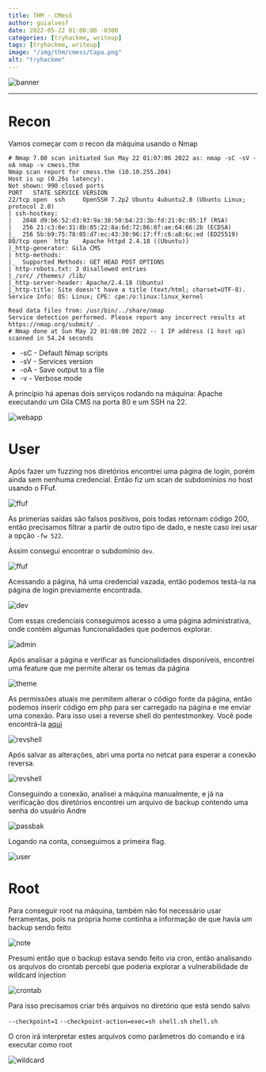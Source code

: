 ```yaml
---
title: THM - CMesS
author: guialvesf
date: 2022-05-22 01:00:00 -0300
categories: [tryhackme, writeup]
tags: [tryhackme, writeup]
image: "/img/thm/cmess/Capa.png"
alt: "tryhackme"
---
```


![banner](/img/thm/cmess/Capa.png)
<hr>

# Recon

Vamos começar com o recon da máquina usando o Nmap

```
# Nmap 7.80 scan initiated Sun May 22 01:07:06 2022 as: nmap -sC -sV -oA nmap -v cmess.thm
Nmap scan report for cmess.thm (10.10.255.204)
Host is up (0.26s latency).
Not shown: 998 closed ports
PORT   STATE SERVICE VERSION
22/tcp open  ssh     OpenSSH 7.2p2 Ubuntu 4ubuntu2.8 (Ubuntu Linux; protocol 2.0)
| ssh-hostkey: 
|   2048 d9:b6:52:d3:93:9a:38:50:b4:23:3b:fd:21:0c:05:1f (RSA)
|   256 21:c3:6e:31:8b:85:22:8a:6d:72:86:8f:ae:64:66:2b (ECDSA)
|_  256 5b:b9:75:78:05:d7:ec:43:30:96:17:ff:c6:a8:6c:ed (ED25519)
80/tcp open  http    Apache httpd 2.4.18 ((Ubuntu))
|_http-generator: Gila CMS
| http-methods: 
|_  Supported Methods: GET HEAD POST OPTIONS
| http-robots.txt: 3 disallowed entries 
|_/src/ /themes/ /lib/
|_http-server-header: Apache/2.4.18 (Ubuntu)
|_http-title: Site doesn't have a title (text/html; charset=UTF-8).
Service Info: OS: Linux; CPE: cpe:/o:linux:linux_kernel

Read data files from: /usr/bin/../share/nmap
Service detection performed. Please report any incorrect results at https://nmap.org/submit/ .
# Nmap done at Sun May 22 01:08:00 2022 -- 1 IP address (1 host up) scanned in 54.24 seconds
```
* -sC - Default Nmap scripts
* -sV - Services version
* -oA - Save output to a file
* -v - Verbose mode

A princípio há apenas dois serviços rodando na máquina: Apache executando um Gila CMS na porta 80 e um SSH na 22.

![webapp](/img/thm/cmess/home.png)

# User

Após fazer um fuzzing nos diretórios encontrei uma página de login, porém ainda sem nenhuma credencial. Então fiz um scan de subdomínios no host usando o FFuf.

![ffuf](/img/thm/cmess/ffuf_subdomain_1.png)

As primerias saídas são falsos positivos, pois todas retornam código 200, então precisamos filtrar a partir de outro tipo de dado, e neste caso irei usar a opção `-fw 522`.

Assim consegui encontrar o subdomínio `dev`.

![ffuf](/img/thm/cmess/ffuf_subdomain_2.png)

Acessando a página, há uma credencial vazada, então podemos testá-la na página de login previamente encontrada.

![dev](/img/thm/cmess/dev.png)

Com essas credenciais conseguimos acesso a uma página administrativa, onde contém algumas funcionalidades que podemos explorar.

![admin](/img/thm/cmess/admin.png)

Após analisar a página e verificar as funcionalidades disponíveis, encontrei uma feature que me permite alterar os temas da página

![theme](/img/thm/cmess/themes.png)

As permissões atuais me permitem alterar o código fonte da página, então podemos inserir código em php para ser carregado na página e me enviar uma conexão. Para isso usei a reverse shell do pentestmonkey. Você pode encontrá-la [aqui](https://github.com/pentestmonkey/php-reverse-shell)

![revshell](/img/thm/cmess/php_revshell.png)

Após salvar as alterações, abri uma porta no netcat para esperar a conexão reversa.

![revshell](/img/thm/cmess/revshell.png)

Conseguindo a conexão, analisei a máquina manualmente, e já na verificação dos diretórios encontrei um arquivo de backup contendo uma senha do usuário Andre

![passbak](/img/thm/cmess/passwordbak.png)

Logando na conta, conseguimos a primeira flag.

![user](/img/thm/cmess/user.png)

# Root

Para conseguir root na máquina, também não foi necessário usar ferramentas, pois na própria home continha a informação de que havia um backup sendo feito

![note](/img/thm/cmess/note.png)

Presumi então que o backup estava sendo feito via cron, então analisando os arquivos do crontab percebi que poderia explorar a vulnerabilidade de wildcard injection

![crontab](/img/thm/cmess/crontab.png)

Para isso precisamos criar três arquivos no diretório que está sendo salvo

`--checkpoint=1`
`--checkpoint-action=exec=sh shell.sh`
`shell.sh`

O cron irá interpretar estes arquivos como parâmetros do comando e irá executar como root

![wildcard](/img/thm/cmess/wildcard_injection.png)
